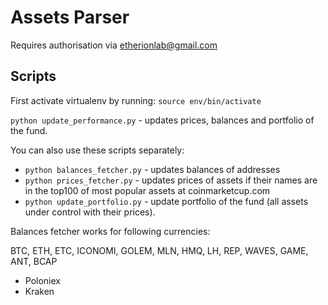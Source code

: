 # Assets Parser

Requires authorisation via etherionlab@gmail.com

## Scripts

First activate virtualenv by running:
`source env/bin/activate`

`python update_performance.py` - updates prices, balances and portfolio of the fund.

You can also use these scripts separately:
 - `python balances_fetcher.py` - updates balances of addresses
 - `python prices_fetcher.py` - updates prices of assets if their names are in the top100 of most popular assets at coinmarketcup.com
 - `python update_portfolio.py` - update portfolio of the fund (all assets under control with their prices).
 
 Balances fetcher works for following currencies:
 
 BTC, ETH, ETC, ICONOMI, GOLEM, MLN, HMQ, LH, REP, WAVES, GAME, ANT, BCAP
 - Poloniex
 - Kraken

